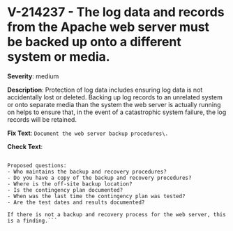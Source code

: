 # V-214237 - The log data and records from the Apache web server must be backed up onto a different system or media.

**Severity**: medium

**Description**:
Protection of log data includes ensuring log data is not accidentally lost or deleted. Backing up log records to an unrelated system or onto separate media than the system the web server is actually running on helps to ensure that, in the event of a catastrophic system failure, the log records will be retained.

**Fix Text**:
```Document the web server backup procedures\.```

**Check Text**:
```Interview the Information System Security Officer, System Administrator, Web Manager, Webmaster, or developers as necessary to determine whether a tested and verifiable backup strategy has been implemented for web server software and all web server data files.

Proposed questions:
- Who maintains the backup and recovery procedures?
- Do you have a copy of the backup and recovery procedures?
- Where is the off-site backup location?
- Is the contingency plan documented?
- When was the last time the contingency plan was tested?
- Are the test dates and results documented?

If there is not a backup and recovery process for the web server, this is a finding.```
